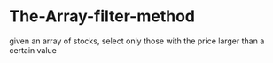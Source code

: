 # The-Array-filter-method
given an array of stocks, select only those with the price larger than a certain value
